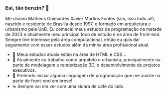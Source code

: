### Eai, tão benzin? 👋

Me chamo Matheus Guimarães Xavier Martins Fontes (sim, isso tudo aí!), nascido e residente de Brasília desde 1997, e formado em arquitetura e urbanismo pela UnB. Eu comecei meus estudos de programação na metade de 2023 e atualmente meu principal foco de estudo é na área de front-end. Sempre tive interesse pela área computacional, então eu quis dar seguimento com esses estudos além da minha área profissional atual.

- 🌱 Meus estudos atuais estão na área de HTML e CSS...
- 📐 Atualmente eu trabalho como arquiteto e urbanista, principalmente na parte de modelagem e renderização 3D, e desenvolvimento de projetos executivos.
- 💬 Pretendo iniciar alguma linguagem de programação que me auxilie na parte de front-end em breve!
- ☕️ Sempre vai me ver com uma xícara de café do lado.

<!--
**tereteteus/tereteteus** is a ✨ _special_ ✨ repository because its `README.md` (this file) appears on your GitHub profile.

Here are some ideas to get you started:

- 🔭 I’m currently working on ...
- 🌱 I’m currently learning ...
- 👯 I’m looking to collaborate on ...
- 🤔 I’m looking for help with ...
- 💬 Ask me about ...
- 📫 How to reach me: ...
- 😄 Pronouns: ...
- ⚡ Fun fact: ...
-->
